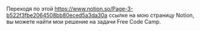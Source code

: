 Переходя по этой https://www.notion.so/Page-3-b522f3fbe2064508bb80eced5a3da30a ссылке на мою страницу Notion, вы можете найти мои решение на задачи Free Code Camp.
